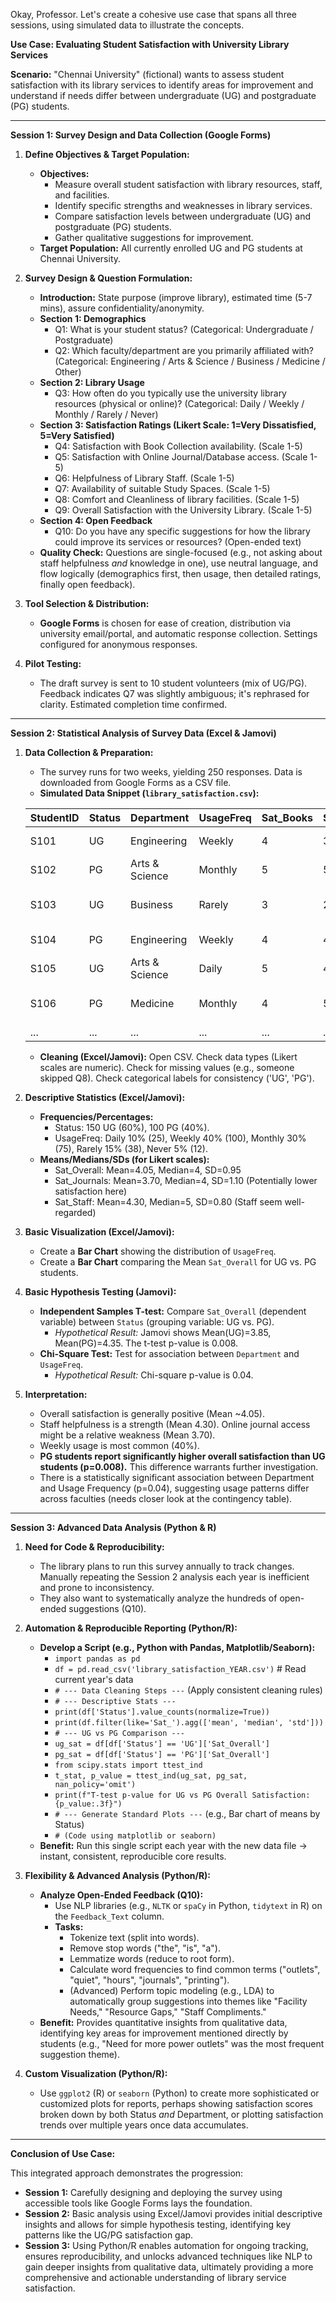 Okay, Professor. Let's create a cohesive use case that spans all three sessions, using simulated data to illustrate the concepts.

**Use Case: Evaluating Student Satisfaction with University Library Services**

**Scenario:** "Chennai University" (fictional) wants to assess student satisfaction with its library services to identify areas for improvement and understand if needs differ between undergraduate (UG) and postgraduate (PG) students.

---

**Session 1: Survey Design and Data Collection (Google Forms)**

1.  **Define Objectives & Target Population:**
    *   **Objectives:**
        *   Measure overall student satisfaction with library resources, staff, and facilities.
        *   Identify specific strengths and weaknesses in library services.
        *   Compare satisfaction levels between undergraduate (UG) and postgraduate (PG) students.
        *   Gather qualitative suggestions for improvement.
    *   **Target Population:** All currently enrolled UG and PG students at Chennai University.

2.  **Survey Design & Question Formulation:**
    *   **Introduction:** State purpose (improve library), estimated time (5-7 mins), assure confidentiality/anonymity.
    *   **Section 1: Demographics**
        *   Q1: What is your student status? (Categorical: Undergraduate / Postgraduate)
        *   Q2: Which faculty/department are you primarily affiliated with? (Categorical: Engineering / Arts & Science / Business / Medicine / Other)
    *   **Section 2: Library Usage**
        *   Q3: How often do you typically use the university library resources (physical or online)? (Categorical: Daily / Weekly / Monthly / Rarely / Never)
    *   **Section 3: Satisfaction Ratings (Likert Scale: 1=Very Dissatisfied, 5=Very Satisfied)**
        *   Q4: Satisfaction with Book Collection availability. (Scale 1-5)
        *   Q5: Satisfaction with Online Journal/Database access. (Scale 1-5)
        *   Q6: Helpfulness of Library Staff. (Scale 1-5)
        *   Q7: Availability of suitable Study Spaces. (Scale 1-5)
        *   Q8: Comfort and Cleanliness of library facilities. (Scale 1-5)
        *   Q9: Overall Satisfaction with the University Library. (Scale 1-5)
    *   **Section 4: Open Feedback**
        *   Q10: Do you have any specific suggestions for how the library could improve its services or resources? (Open-ended text)
    *   **Quality Check:** Questions are single-focused (e.g., not asking about staff helpfulness *and* knowledge in one), use neutral language, and flow logically (demographics first, then usage, then detailed ratings, finally open feedback).

3.  **Tool Selection & Distribution:**
    *   **Google Forms** is chosen for ease of creation, distribution via university email/portal, and automatic response collection. Settings configured for anonymous responses.

4.  **Pilot Testing:**
    *   The draft survey is sent to 10 student volunteers (mix of UG/PG). Feedback indicates Q7 was slightly ambiguous; it's rephrased for clarity. Estimated completion time confirmed.

---

**Session 2: Statistical Analysis of Survey Data (Excel & Jamovi)**

1.  **Data Collection & Preparation:**
    *   The survey runs for two weeks, yielding 250 responses. Data is downloaded from Google Forms as a CSV file.
    *   **Simulated Data Snippet (`library_satisfaction.csv`):**

    | StudentID | Status | Department    | UsageFreq | Sat_Books | Sat_Journals | Sat_Staff | Sat_Space | Sat_Comfort | Sat_Overall | Feedback_Text                     |
    | :-------- | :----- | :------------ | :-------- | :-------- | :----------- | :-------- | :-------- | :---------- | :---------- | :-------------------------------- |
    | S101      | UG     | Engineering   | Weekly    | 4         | 3            | 5         | 3         | 4           | 4           | More power outlets needed         |
    | S102      | PG     | Arts & Science| Monthly   | 5         | 5            | 4         | 4         | 5           | 5           | Staff are very helpful!           |
    | S103      | UG     | Business      | Rarely    | 3         | 2            | 3         | 2         | 3           | 2           | Hard to find books sometimes      |
    | S104      | PG     | Engineering   | Weekly    | 4         | 4            | 4         | 5         | 4           | 4           | Quieter zones would be good       |
    | S105      | UG     | Arts & Science| Daily     | 5         | 4            | 5         | 4         | 4           | 5           |                                   |
    | S106      | PG     | Medicine      | Monthly   | 4         | 5            | 5         | 5         | 5           | 5           | Excellent online resources        |
    | ...       | ...    | ...           | ...       | ...       | ...          | ...       | ...       | ...         | ...         | ...                               |

    *   **Cleaning (Excel/Jamovi):** Open CSV. Check data types (Likert scales are numeric). Check for missing values (e.g., someone skipped Q8). Check categorical labels for consistency ('UG', 'PG').

2.  **Descriptive Statistics (Excel/Jamovi):**
    *   **Frequencies/Percentages:**
        *   Status: 150 UG (60%), 100 PG (40%).
        *   UsageFreq: Daily 10% (25), Weekly 40% (100), Monthly 30% (75), Rarely 15% (38), Never 5% (12).
    *   **Means/Medians/SDs (for Likert scales):**
        *   Sat_Overall: Mean=4.05, Median=4, SD=0.95
        *   Sat_Journals: Mean=3.70, Median=4, SD=1.10 (Potentially lower satisfaction here)
        *   Sat_Staff: Mean=4.30, Median=5, SD=0.80 (Staff seem well-regarded)

3.  **Basic Visualization (Excel/Jamovi):**
    *   Create a **Bar Chart** showing the distribution of `UsageFreq`.
    *   Create a **Bar Chart** comparing the Mean `Sat_Overall` for UG vs. PG students.

4.  **Basic Hypothesis Testing (Jamovi):**
    *   **Independent Samples T-test:** Compare `Sat_Overall` (dependent variable) between `Status` (grouping variable: UG vs. PG).
        *   *Hypothetical Result:* Jamovi shows Mean(UG)=3.85, Mean(PG)=4.35. The t-test p-value is 0.008.
    *   **Chi-Square Test:** Test for association between `Department` and `UsageFreq`.
        *   *Hypothetical Result:* Chi-square p-value is 0.04.

5.  **Interpretation:**
    *   Overall satisfaction is generally positive (Mean ~4.05).
    *   Staff helpfulness is a strength (Mean 4.30). Online journal access might be a relative weakness (Mean 3.70).
    *   Weekly usage is most common (40%).
    *   **PG students report significantly higher overall satisfaction than UG students (p=0.008).** This difference warrants further investigation.
    *   There is a statistically significant association between Department and Usage Frequency (p=0.04), suggesting usage patterns differ across faculties (needs closer look at the contingency table).

---

**Session 3: Advanced Data Analysis (Python & R)**

1.  **Need for Code & Reproducibility:**
    *   The library plans to run this survey annually to track changes. Manually repeating the Session 2 analysis each year is inefficient and prone to inconsistency.
    *   They also want to systematically analyze the hundreds of open-ended suggestions (Q10).

2.  **Automation & Reproducible Reporting (Python/R):**
    *   **Develop a Script (e.g., Python with Pandas, Matplotlib/Seaborn):**
        *   `import pandas as pd`
        *   `df = pd.read_csv('library_satisfaction_YEAR.csv')` # Read current year's data
        *   `# --- Data Cleaning Steps ---` (Apply consistent cleaning rules)
        *   `# --- Descriptive Stats ---`
        *   `print(df['Status'].value_counts(normalize=True))`
        *   `print(df.filter(like='Sat_').agg(['mean', 'median', 'std']))`
        *   `# --- UG vs PG Comparison ---`
        *   `ug_sat = df[df['Status'] == 'UG']['Sat_Overall']`
        *   `pg_sat = df[df['Status'] == 'PG']['Sat_Overall']`
        *   `from scipy.stats import ttest_ind`
        *   `t_stat, p_value = ttest_ind(ug_sat, pg_sat, nan_policy='omit')`
        *   `print(f"T-test p-value for UG vs PG Overall Satisfaction: {p_value:.3f}")`
        *   `# --- Generate Standard Plots ---` (e.g., Bar chart of means by Status)
        *   `# (Code using matplotlib or seaborn)`
    *   **Benefit:** Run this single script each year with the new data file -> instant, consistent, reproducible core results.

3.  **Flexibility & Advanced Analysis (Python/R):**
    *   **Analyze Open-Ended Feedback (Q10):**
        *   Use NLP libraries (e.g., `NLTK` or `spaCy` in Python, `tidytext` in R) on the `Feedback_Text` column.
        *   **Tasks:**
            *   Tokenize text (split into words).
            *   Remove stop words ("the", "is", "a").
            *   Lemmatize words (reduce to root form).
            *   Calculate word frequencies to find common terms ("outlets", "quiet", "hours", "journals", "printing").
            *   (Advanced) Perform topic modeling (e.g., LDA) to automatically group suggestions into themes like "Facility Needs," "Resource Gaps," "Staff Compliments."
    *   **Benefit:** Provides quantitative insights from qualitative data, identifying key areas for improvement mentioned directly by students (e.g., "Need for more power outlets" was the most frequent suggestion theme).

4.  **Custom Visualization (Python/R):**
    *   Use `ggplot2` (R) or `seaborn` (Python) to create more sophisticated or customized plots for reports, perhaps showing satisfaction scores broken down by both Status *and* Department, or plotting satisfaction trends over multiple years once data accumulates.

---

**Conclusion of Use Case:**

This integrated approach demonstrates the progression:
*   **Session 1:** Carefully designing and deploying the survey using accessible tools like Google Forms lays the foundation.
*   **Session 2:** Basic analysis using Excel/Jamovi provides initial descriptive insights and allows for simple hypothesis testing, identifying key patterns like the UG/PG satisfaction gap.
*   **Session 3:** Using Python/R enables automation for ongoing tracking, ensures reproducibility, and unlocks advanced techniques like NLP to gain deeper insights from qualitative data, ultimately providing a more comprehensive and actionable understanding of library service satisfaction.

